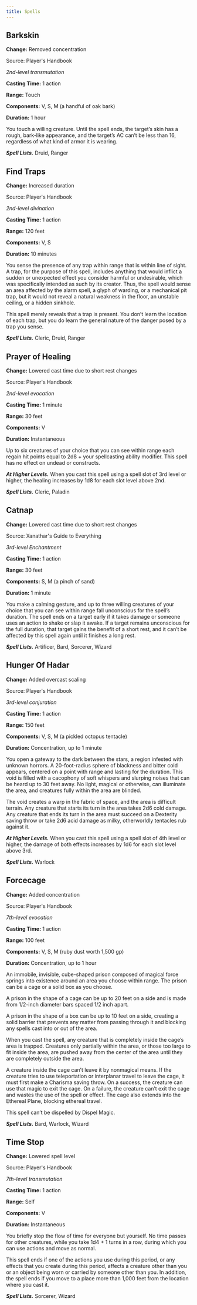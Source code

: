 ```yaml
---
title: Spells
---
```


## Barkskin
**Change:** Removed concentration

Source: Player's Handbook

*2nd-level transmutation*

**Casting Time:** 1 action

**Range:** Touch

**Components:** V, S, M (a handful of oak bark)

**Duration:** 1 hour

You touch a willing creature. Until the spell ends, the target’s skin has a rough, bark-like appearance, and the target’s AC can’t be less than 16, regardless of what kind of armor it is wearing.

***Spell Lists.*** Druid, Ranger



## Find Traps
**Change:** Increased duration

Source: Player's Handbook

*2nd-level divination*

**Casting Time:** 1 action

**Range:** 120 feet

**Components:** V, S

**Duration:** 10 minutes

You sense the presence of any trap within range that is within line of sight.
A trap, for the purpose of this spell, includes anything that would inflict a sudden or unexpected effect you consider harmful or undesirable, which was specifically intended as such by its creator. Thus, the spell would sense an area affected by the alarm spell, a glyph of warding, or a mechanical pit trap, but it would not reveal a natural weakness in the floor, an unstable ceiling, or a hidden sinkhole.

This spell merely reveals that a trap is present. You don’t learn the location of each trap, but you do learn the general nature of the danger posed by a trap you sense.

***Spell Lists.*** Cleric, Druid, Ranger



## Prayer of Healing
**Change:** Lowered cast time due to short rest changes

Source: Player's Handbook

*2nd-level evocation*

**Casting Time:** 1 minute

**Range:** 30 feet

**Components:** V

**Duration:** Instantaneous

Up to six creatures of your choice that you can see within range each regain hit points equal to 2d8 + your spellcasting ability modifier. This spell has no effect on undead or constructs.

***At Higher Levels.*** When you cast this spell using a spell slot of 3rd level or higher, the healing increases by 1d8 for each slot level above 2nd.

***Spell Lists.*** Cleric, Paladin



## Catnap
**Change:** Lowered cast time due to short rest changes

Source: Xanathar's Guide to Everything

*3rd-level Enchantment*

**Casting Time:** 1 action

**Range:** 30 feet

**Components:** S, M (a pinch of sand)

**Duration:** 1 minute

You make a calming gesture, and up to three willing creatures of your choice that you can see within range fall unconscious for the spell’s duration. The spell ends on a target early if it takes damage or someone uses an action to shake or slap it awake. If a target remains unconscious for the full duration, that target gains the benefit of a short rest, and it can’t be affected by this spell again until it finishes a long rest.

***Spell Lists.*** Artificer, Bard, Sorcerer, Wizard



## Hunger Of Hadar
**Change:** Added overcast scaling

Source: Player's Handbook

*3rd-level conjuration*

**Casting Time:** 1 action

**Range:** 150 feet

**Components:** V, S, M (a pickled octopus tentacle)

**Duration:** Concentration, up to 1 minute

You open a gateway to the dark between the stars, a region infested with unknown horrors. A 20-foot-radius sphere of blackness and bitter cold appears, centered on a point with range and lasting for the duration. This void is filled with a cacophony of soft whispers and slurping noises that can be heard up to 30 feet away. No light, magical or otherwise, can illuminate the area, and creatures fully within the area are blinded.

The void creates a warp in the fabric of space, and the area is difficult terrain. Any creature that starts its turn in the area takes 2d6 cold damage. Any creature that ends its turn in the area must succeed on a Dexterity saving throw or take 2d6 acid damage as milky, otherworldly tentacles rub against it.

***At Higher Levels.*** When you cast this spell using a spell slot of 4th level or higher, the damage of both effects increases by 1d6 for each slot level above 3rd.

***Spell Lists.*** Warlock



## Forcecage
**Change:** Added concentration

Source: Player's Handbook

*7th-level evocation*

**Casting Time:** 1 action

**Range:** 100 feet

**Components:** V, S, M (ruby dust worth 1,500 gp)

**Duration:** Concentration, up to 1 hour

An immobile, invisible, cube-shaped prison composed of magical force springs into existence around an area you choose within range. The prison can be a cage or a solid box as you choose.

A prison in the shape of a cage can be up to 20 feet on a side and is made from 1/2-inch diameter bars spaced 1/2 inch apart.

A prison in the shape of a box can be up to 10 feet on a side, creating a solid barrier that prevents any matter from passing through it and blocking any spells cast into or out of the area.

When you cast the spell, any creature that is completely inside the cage’s area is trapped. Creatures only partially within the area, or those too large to fit inside the area, are pushed away from the center of the area until they are completely outside the area.

A creature inside the cage can’t leave it by nonmagical means. If the creature tries to use teleportation or interplanar travel to leave the cage, it must first make a Charisma saving throw. On a success, the creature can use that magic to exit the cage. On a failure, the creature can’t exit the cage and wastes the use of the spell or effect. The cage also extends into the Ethereal Plane, blocking ethereal travel.

This spell can’t be dispelled by Dispel Magic.

***Spell Lists.*** Bard, Warlock, Wizard



## Time Stop
**Change:** Lowered spell level

Source: Player's Handbook

*7th-level transmutation*

**Casting Time:** 1 action

**Range:** Self

**Components:** V

**Duration:** Instantaneous

You briefly stop the flow of time for everyone but yourself. No time passes for other creatures, while you take 1d4 + 1 turns in a row, during which you can use actions and move as normal.

This spell ends if one of the actions you use during this period, or any effects that you create during this period, affects a creature other than you or an object being worn or carried by someone other than you. In addition, the spell ends if you move to a place more than 1,000 feet from the location where you cast it.

***Spell Lists.*** Sorcerer, Wizard
